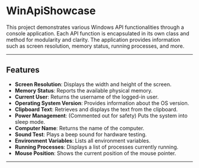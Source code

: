 # WinApiShowcase

This project demonstrates various Windows API functionalities through a console application. Each API function is encapsulated in its own class and method for modularity and clarity. The application provides information such as screen resolution, memory status, running processes, and more.

---

## Features

- **Screen Resolution**: Displays the width and height of the screen.
- **Memory Status**: Reports the available physical memory.
- **Current User**: Returns the username of the logged-in user.
- **Operating System Version**: Provides information about the OS version.
- **Clipboard Text**: Retrieves and displays the text from the clipboard.
- **Power Management**: (Commented out for safety) Puts the system into sleep mode.
- **Computer Name**: Returns the name of the computer.
- **Sound Test**: Plays a beep sound for hardware testing.
- **Environment Variables**: Lists all environment variables.
- **Running Processes**: Displays a list of processes currently running.
- **Mouse Position**: Shows the current position of the mouse pointer.

---